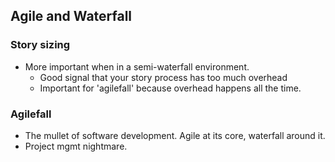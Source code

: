 ## Agile and Waterfall

### Story sizing
* More important when in a semi-waterfall environment.
	* Good signal that your story process has too much overhead
	* Important for 'agilefall' because overhead happens all the time.


### Agilefall

* The mullet of software development. Agile at its core, waterfall around it.
* Project mgmt nightmare.